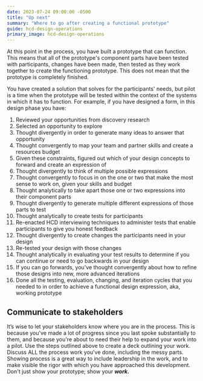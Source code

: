 ```yaml
---
date: 2023-07-24 09:00:00 -0500
title: "Up next"
summary: "Where to go after creating a functional prototype"
guide: hcd-design-operations
primary_image: hcd-design-operations
---
```


At this point in the process, you have built a prototype that can function. This means that all of the prototype's component parts have been tested with participants, changes have been made, then tested as they work together to create the functioning prototype. This does not mean that the prototype is completely finished.

You have created a solution that solves for the participants' needs, but pilot is a time when the prototype will be tested within the context of the systems in which it has to function. For example, if you have designed a form, in this design phase you have:

1. Reviewed your opportunities from discovery research
2. Selected an opportunity to explore
3. Thought divergently in order to generate many ideas to answer that opportunity
4. Thought convergently to map your team and partner skills and create a resources budget
5. Given these constraints, figured out which of your design concepts to forward and create an expression of
6. Thought divergently to think of multiple possible expressions
7. Thought convergently to focus in on the one or two that make the most sense to work on, given your skills and budget
8. Thought analytically to take apart those one or two expressions into their component parts
9. Thought divergently to generate multiple different expressions of those parts to test
10. Thought analytically to create tests for participants
11. Re-enacted HCD interviewing techniques to administer tests that enable participants to give you honest feedback
12. Thought divergently to create changes the participants need in your design
13. Re-tested your design with those changes
14. Thought analytically in evaluating your test results to determine if you can continue or need to go backwards in your design
15. If you can go forwards, you've thought convergently about how to refine those designs into new, more advanced iterations
16. Done all the testing, evaluation, changing, and iteration cycles that you needed to in order to achieve a functional design expression, aka, working prototype

## Communicate to stakeholders

It’s wise to let your stakeholders know where you are in the process. This is because you've made a lot of progress since you last spoke substantially to them, and because you're about to need their help to expand your work into a pilot. Use the steps outlined above to create a deck outlining your work. Discuss ALL the process work you've done, including the messy parts. Showing process is a great way to include leadership in the work, and to make visible the rigor with which you have approached this development. Don't just show your prototype; show your **_work._**
